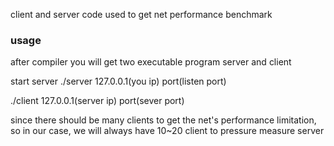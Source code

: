 client and server code used to get net performance benchmark

### usage

after compiler you will get two executable program server and client

start server
./server 127.0.0.1(you ip) port(listen port)

./client 127.0.0.1(server ip) port(sever port)

since there should be many clients to get the net's performance limitation,
so in our case, we will always have 10~20 client to pressure measure server
